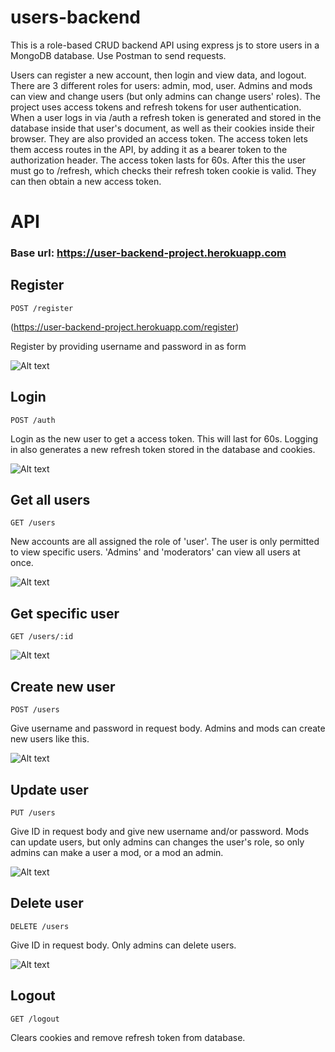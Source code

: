 # users-backend

This is a role-based CRUD backend API using express js to store users in a MongoDB database. Use Postman to send requests.

Users can register a new account, then login and view data, and logout. There are 3 different roles for users: admin, mod, user. Admins and mods can view and change users (but only admins can change users' roles). The project uses access tokens and refresh tokens for user authentication. When a user logs in via /auth a refresh token is generated and stored in the database inside that user's document, as well as their cookies inside their browser. They are also provided an access token. The access token lets them access routes in the API, by adding it as a bearer token to the authorization header. The access token lasts for 60s. After this the user must go to /refresh, which checks their refresh token cookie is valid. They can then obtain a new access token.

# API

### Base url: https://user-backend-project.herokuapp.com

## Register

`POST /register`

(https://user-backend-project.herokuapp.com/register)

Register by providing username and password in as form

![Alt text](/screenshots/register.png)

## Login

`POST /auth`

Login as the new user to get a access token. This will last for 60s. Logging in also generates a new refresh token stored in the database and cookies.

![Alt text](/screenshots/login.png)

## Get all users

`GET /users`

New accounts are all assigned the role of 'user'. The user is only permitted to view specific users. 'Admins' and 'moderators' can view all users at once.

![Alt text](/screenshots/getUsers.png)

## Get specific user

`GET /users/:id`

![Alt text](/screenshots/getUser.png)

## Create new user

`POST /users`

Give username and password in request body. Admins and mods can create new users like this.

![Alt text](/screenshots/newUser.png)

## Update user

`PUT /users`

Give ID in request body and give new username and/or password. Mods can update users, but only admins can changes the user's role, so only admins can make a user a mod, or a mod an admin.

![Alt text](/screenshots/updateUser.png)

## Delete user

`DELETE /users`

Give ID in request body. Only admins can delete users.

![Alt text](/screenshots/deleteUser.png)

## Logout

`GET /logout`

Clears cookies and remove refresh token from database.
